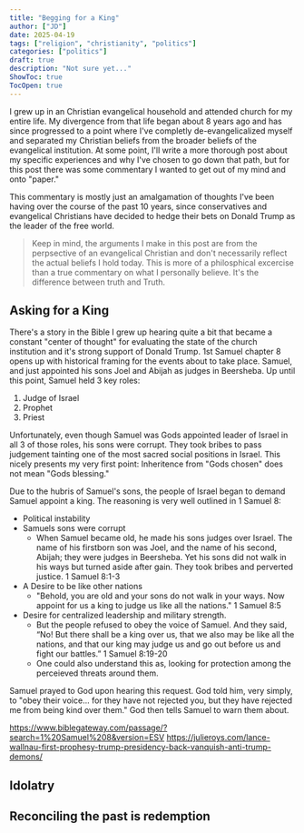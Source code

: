 ```yaml
---
title: "Begging for a King"
author: ["JD"]
date: 2025-04-19
tags: ["religion", "christianity", "politics"]
categories: ["politics"]
draft: true
description: "Not sure yet..."
ShowToc: true
TocOpen: true
---
```


I grew up in an Christian evangelical household and attended church for my entire life. My divergence from that life began about 8 years ago and has since progressed to a point where I've completly de-evangelicalized myself and separated my Christian beliefs from the broader beliefs of the evangelical institution. At some point, I'll write a more thorough post about my specific experiences and why I've chosen to go down that path, but for this post there was some commentary I wanted to get out of my mind and onto "paper."

This commentary is mostly just an amalgamation of thoughts I've been having over the course of the past 10 years, since conservatives and evangelical Christians have decided to hedge their bets on Donald Trump as the leader of the free world. 

> Keep in mind, the arguments I make in this post are from the perpsective of an evangelical Christian and don't necessarily reflect the actual beliefs I hold today. This is more of a philosphical excercise than a true commentary on what I personally believe. It's the difference between truth and Truth.

## Asking for a King
There's a story in the Bible I grew up hearing quite a bit that became a constant "center of thought" for evaluating the state of the church institution and it's strong support of Donald Trump. 1st Samuel chapter 8 opens up with historical framing for the events about to take place. Samuel, and just appointed his sons Joel and Abijah as judges in Beersheba. Up until this point, Samuel held 3 key roles:

1. Judge of Israel
2. Prophet
3. Priest

Unfortunately, even though Samuel was Gods appointed leader of Israel in all 3 of those roles, his sons were corrupt. They took bribes to pass judgement tainting one of the most sacred social positions in Israel. This nicely presents my very first point: Inheritence from "Gods chosen" does not mean "Gods blessing."

Due to the hubris of Samuel's sons, the people of Israel began to demand Samuel appoint a king. The reasoning is very well outlined in 1 Samuel 8:
- Political instability
- Samuels sons were corrupt
  - When Samuel became old, he made his sons judges over Israel. The name of his firstborn son was Joel, and the name of his second, Abijah; they were judges in Beersheba. Yet his sons did not walk in his ways but turned aside after gain. They took bribes and perverted justice. 1 Samuel 8:1-3
- A Desire to be like other nations
  - "Behold, you are old and your sons do not walk in your ways. Now appoint for us a king to judge us like all the nations." 1 Samuel 8:5
- Desire for centralized leadership and military strength.
  - But the people refused to obey the voice of Samuel. And they said, “No! But there shall be a king over us, that we also may be like all the nations, and that our king may judge us and go out before us and fight our battles.” 1 Samuel 8:19-20
  - One could also understand this as, looking for protection among the perceieved threats around them.
  
Samuel prayed to God upon hearing this request. God told him, very simply, to "obey their voice... for they have not rejected you, but they have rejected me from being kind over them." God then tells Samuel to warn them about.

https://www.biblegateway.com/passage/?search=1%20Samuel%208&version=ESV
https://julieroys.com/lance-wallnau-first-prophesy-trump-presidency-back-vanquish-anti-trump-demons/

## Idolatry

## Reconciling the past is redemption
